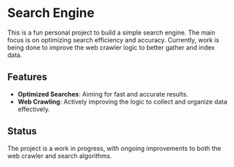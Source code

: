 # Search Engine

This is a fun personal project to build a simple search engine. The main focus is on optimizing search efficiency and accuracy. Currently, work is being done to improve the web crawler logic to better gather and index data.

## Features

- **Optimized Searches**: Aiming for fast and accurate results.
- **Web Crawling**: Actively improving the logic to collect and organize data effectively.

## Status

The project is a work in progress, with ongoing improvements to both the web crawler and search algorithms.
